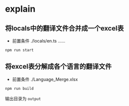 # explain 

## 将locals中的翻译文件合并成一个excel表

- 前置条件
    ./locals/en.ts
    ......

```bash
npm run start 
```
## 将excel表分解成各个语言的翻译文件

- 前置条件
  ./Language_Merge.xlsx 

```bash
npm run build 
```

输出目录为 `output`
